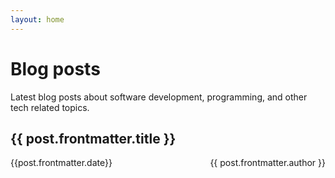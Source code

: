 ```yaml
---
layout: home
---
```


<script setup>
import { data as posts } from './data/posts.data.js'
</script>

# Blog posts

Latest blog posts about software development, programming, and other tech related topics.

<div v-for="post of posts">
  <h2><a :href="post.url">{{ post.frontmatter.title }}</a></h2>
  <p v-html="post.excerpt"></p>
  <span>{{post.frontmatter.date}}</span>
  <span style="float:right;">{{ post.frontmatter.author }}</span>
</div>

